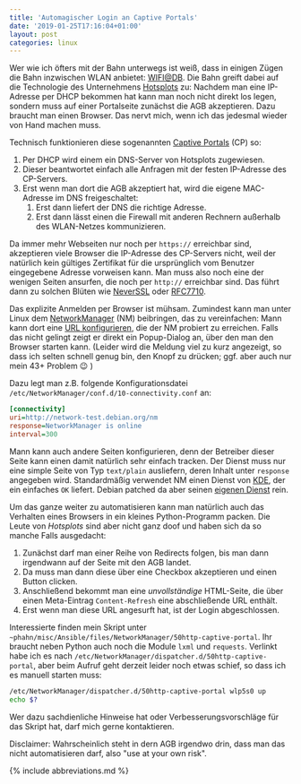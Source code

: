 ```yaml
---
title: 'Automagischer Login an Captive Portals'
date: '2019-01-25T17:16:04+01:00'
layout: post
categories: linux
---
```


Wer wie ich öfters mit der Bahn unterwegs ist weiß, dass in einigen Zügen die Bahn inzwischen WLAN anbietet: [WIFI@DB](https://www.dbregio.de/db_regio/view/zukunft/wlan.shtml).
Die Bahn greift dabei auf die Technologie des Unternehmens [Hotsplots](https://www.hotsplots.de/) zu:
Nachdem man eine IP-Adresse per DHCP bekommen hat kann man noch nicht direkt los legen, sondern muss auf einer Portalseite zunächst die AGB akzeptieren.
Dazu braucht man einen Browser.
Das nervt mich, wenn ich das jedesmal wieder von Hand machen muss.

Technisch funktionieren diese sogenannten [Captive Portals](https://de.wikipedia.org/wiki/Captive_Portal) (CP) so:

1. Per DHCP wird einem ein DNS-Server von Hotsplots zugewiesen.
2. Dieser beantwortet einfach alle Anfragen mit der festen IP-Adresse des CP-Servers.
3. Erst wenn man dort die AGB akzeptiert hat, wird die eigene MAC-Adresse im DNS freigeschaltet:
    1. Erst dann liefert der DNS die richtige Adresse.
    2. Erst dann lässt einen die Firewall mit anderen Rechnern außerhalb des WLAN-Netzes kommunizieren.

Da immer mehr Webseiten nur noch per `https://` erreichbar sind, akzeptieren viele Browser die IP-Adresse des CP-Servers nicht, weil der natürlich kein gültiges Zertifikat für die ursprünglich vom Benutzer eingegebene Adresse vorweisen kann.
Man muss also noch eine der wenigen Seiten ansurfen, die noch per `http://` erreichbar sind.
Das führt dann zu solchen Blüten wie [NeverSSL](http://neverssl.com/) oder [RFC7710](https://tools.ietf.org/html/rfc7710).

Das explizite Anmelden per Browser ist mühsam.
Zumindest kann man unter Linux dem [NetworkManager](https://wiki.gnome.org/Projects/NetworkManager) (NM) beibringen, das zu vereinfachen:
Mann kann dort eine [URL konfigurieren](https://jlk.fjfi.cvut.cz/arch/manpages/man/NetworkManager.conf.5#CONNECTIVITY_SECTION), die der NM probiert zu erreichen.
Falls das nicht gelingt zeigt er direkt ein Popup-Dialog an, über den man den Browser starten kann.
(Leider wird die Meldung viel zu kurz angezeigt, so dass ich selten schnell genug bin, den Knopf zu drücken; ggf. aber auch nur mein 43+ Problem 😉 )

Dazu legt man z.B. folgende Konfigurationsdatei `/etc/NetworkManager/conf.d/10-connectivity.conf` an:
```ini
[connectivity]
uri=http://network-test.debian.org/nm
response=NetworkManager is online
interval=300
```

Mann kann auch andere Seiten konfigurieren, denn der Betreiber dieser Seite kann einen damit natürlich sehr einfach tracken.
Der Dienst muss nur eine simple Seite von Typ `text/plain` ausliefern, deren Inhalt unter `response` angegeben wird.
Standardmäßig verwendet NM einen Dienst von [KDE](http://networkcheck.kde.org/), der ein einfaches `OK` liefert.
Debian patched da aber seinen [eigenen Dienst](http://network-test.debian.org/nm) rein.

Um das ganze weiter zu automatisieren kann man natürlich auch das Verhalten eines Browsers in ein kleines Python-Programm packen.
Die Leute von _Hotsplots_ sind aber nicht ganz doof und haben sich da so manche Falls ausgedacht:

1. Zunächst darf man einer Reihe von Redirects folgen, bis man dann irgendwann auf der Seite mit den AGB landet.
2. Da muss man dann diese über eine Checkbox akzeptieren und einen Button clicken.
3. Anschließend bekommt man eine *unvollständige* HTML-Seite, die über einen Meta-Eintrag `Content-Refresh` eine abschließende URL enthält.
4. Erst wenn man diese URL angesurft hat, ist der Login abgeschlossen.

Interessierte finden mein Skript unter `~phahn/misc/Ansible/files/NetworkManager/50http-captive-portal`.
Ihr braucht neben Python auch noch die Module `lxml` und `requests`.
Verlinkt habe ich es nach `/etc/NetworkManager/dispatcher.d/50http-captive-portal`, aber beim Aufruf geht derzeit leider noch etwas schief, so dass ich es manuell starten muss:
```bash
/etc/NetworkManager/dispatcher.d/50http-captive-portal wlp5s0 up
echo $?
```
Wer dazu sachdienliche Hinweise hat oder Verbesserungsvorschläge für das Skript hat, darf mich gerne kontaktieren.

Disclaimer: Wahrscheinlich steht in dern AGB irgendwo drin, dass man das nicht automatisieren darf, also "use at your own risk".

{% include abbreviations.md %}
